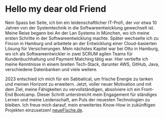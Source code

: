 # Hello my dear old Friend

Nein Spass bei Seite, ich bin ein leidenschaftlicher IT-Profi, der vor etwa 10 Jahren von der Systemtechnik in die Softwareentwicklung gewechselt ist. Meine Reise begann bei An der Lan Systems in München, wo ich meine ersten Schritte in der Softwareentwicklung machte. Später wechselte ich zu Fincon in Hamburg und arbeitete an der Entwicklung einer Cloud-basierten Lösung für Versicherungen. Mein nächstes Kapitel war bei Otto in Hamburg, wo ich als Softwareentwickler in zwei SCRUM agilen Teams für Kundenbuchhaltung und Payment Matching tätig war. Hier vertiefte ich meine Kenntnisse in einem breiten Tech-Stack, darunter AWS, GitHub, Java, verschiedene Datenbanken und viele weitere.

2023 entschied ich mich für ein Sabbatical, um frische Energie zu tanken und meinen Horizont zu erweitern. Jetzt, voller neuer Motivation und mit dem Ziel, meine Fähigkeiten zu vervollständigen, absolviere ich ein Front-End Bootcamp. Dieser Schritt unterstreicht mein Engagement für ständiges Lernen und meine Leidenschaft, am Puls der neuesten Technologien zu bleiben. Ich freue mich darauf, mein erweitertes Know-How in zukünftigen Projekten einzusetzen! [neueFische.de](https://www.neuefische.de).
